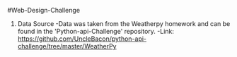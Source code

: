 #Web-Design-Challenge

1. Data Source
    -Data was taken from the Weatherpy homework and can be found in the 'Python-api-Challenge' repository.
     -Link: https://github.com/UncleBacon/python-api-challenge/tree/master/WeatherPy

